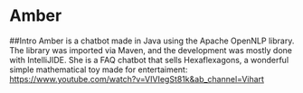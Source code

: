 # Amber
##Intro
Amber is a chatbot made in Java using the Apache OpenNLP library. The library was imported via Maven, and the development was mostly done with IntelliJIDE.
She is a FAQ chatbot that sells Hexaflexagons, a wonderful simple mathematical toy made for entertaiment: https://www.youtube.com/watch?v=VIVIegSt81k&ab_channel=Vihart


